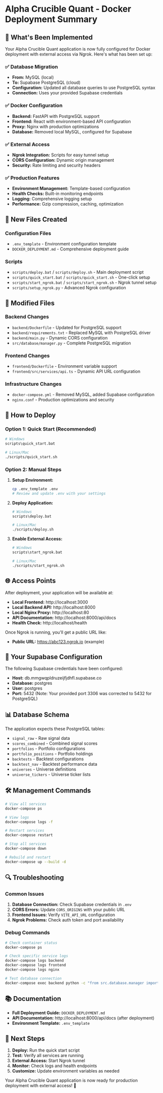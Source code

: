 # Alpha Crucible Quant - Docker Deployment Summary

## 🚀 What's Been Implemented

Your Alpha Crucible Quant application is now fully configured for Docker deployment with external access via Ngrok. Here's what has been set up:

### ✅ Database Migration
- **From:** MySQL (local)
- **To:** Supabase PostgreSQL (cloud)
- **Configuration:** Updated all database queries to use PostgreSQL syntax
- **Connection:** Uses your provided Supabase credentials

### ✅ Docker Configuration
- **Backend:** FastAPI with PostgreSQL support
- **Frontend:** React with environment-based API configuration
- **Proxy:** Nginx with production optimizations
- **Database:** Removed local MySQL, configured for Supabase

### ✅ External Access
- **Ngrok Integration:** Scripts for easy tunnel setup
- **CORS Configuration:** Dynamic origin management
- **Security:** Rate limiting and security headers

### ✅ Production Features
- **Environment Management:** Template-based configuration
- **Health Checks:** Built-in monitoring endpoints
- **Logging:** Comprehensive logging setup
- **Performance:** Gzip compression, caching, optimization

## 📁 New Files Created

### Configuration Files
- `.env_template` - Environment configuration template
- `DOCKER_DEPLOYMENT.md` - Comprehensive deployment guide

### Scripts
- `scripts/deploy.bat` / `scripts/deploy.sh` - Main deployment script
- `scripts/quick_start.bat` / `scripts/quick_start.sh` - One-click setup
- `scripts/start_ngrok.bat` / `scripts/start_ngrok.sh` - Ngrok tunnel setup
- `scripts/setup_ngrok.py` - Advanced Ngrok configuration

## 🔧 Modified Files

### Backend Changes
- `backend/Dockerfile` - Updated for PostgreSQL support
- `backend/requirements.txt` - Replaced MySQL with PostgreSQL driver
- `backend/main.py` - Dynamic CORS configuration
- `src/database/manager.py` - Complete PostgreSQL migration

### Frontend Changes
- `frontend/Dockerfile` - Environment variable support
- `frontend/src/services/api.ts` - Dynamic API URL configuration

### Infrastructure Changes
- `docker-compose.yml` - Removed MySQL, added Supabase configuration
- `nginx.conf` - Production optimizations and security

## 🚀 How to Deploy

### Option 1: Quick Start (Recommended)
```bash
# Windows
scripts\quick_start.bat

# Linux/Mac
./scripts/quick_start.sh
```

### Option 2: Manual Steps
1. **Setup Environment:**
   ```bash
   cp .env_template .env
   # Review and update .env with your settings
   ```

2. **Deploy Application:**
   ```bash
   # Windows
   scripts\deploy.bat
   
   # Linux/Mac
   ./scripts/deploy.sh
   ```

3. **Enable External Access:**
   ```bash
   # Windows
   scripts\start_ngrok.bat
   
   # Linux/Mac
   ./scripts/start_ngrok.sh
   ```

## 🌐 Access Points

After deployment, your application will be available at:

- **Local Frontend:** http://localhost:3000
- **Local Backend API:** http://localhost:8000
- **Local Nginx Proxy:** http://localhost:80
- **API Documentation:** http://localhost:8000/api/docs
- **Health Check:** http://localhost/health

Once Ngrok is running, you'll get a public URL like:
- **Public URL:** https://abc123.ngrok.io (example)

## 🔑 Your Supabase Configuration

The following Supabase credentials have been configured:
- **Host:** db.mmgwqpldruzeijfjdhfl.supabase.co
- **Database:** postgres
- **User:** postgres
- **Port:** 5432 (Note: Your provided port 3306 was corrected to 5432 for PostgreSQL)

## 📊 Database Schema

The application expects these PostgreSQL tables:
- `signal_raw` - Raw signal data
- `scores_combined` - Combined signal scores  
- `portfolios` - Portfolio configurations
- `portfolio_positions` - Portfolio holdings
- `backtests` - Backtest configurations
- `backtest_nav` - Backtest performance data
- `universes` - Universe definitions
- `universe_tickers` - Universe ticker lists

## 🛠️ Management Commands

```bash
# View all services
docker-compose ps

# View logs
docker-compose logs -f

# Restart services
docker-compose restart

# Stop all services
docker-compose down

# Rebuild and restart
docker-compose up --build -d
```

## 🔍 Troubleshooting

### Common Issues
1. **Database Connection:** Check Supabase credentials in `.env`
2. **CORS Errors:** Update `CORS_ORIGINS` with your public URL
3. **Frontend Issues:** Verify `VITE_API_URL` configuration
4. **Ngrok Problems:** Check auth token and port availability

### Debug Commands
```bash
# Check container status
docker-compose ps

# Check specific service logs
docker-compose logs backend
docker-compose logs frontend
docker-compose logs nginx

# Test database connection
docker-compose exec backend python -c "from src.database.manager import DatabaseManager; db = DatabaseManager(); print('Connected:', db.connect())"
```

## 📚 Documentation

- **Full Deployment Guide:** `DOCKER_DEPLOYMENT.md`
- **API Documentation:** http://localhost:8000/api/docs (after deployment)
- **Environment Template:** `.env_template`

## 🎯 Next Steps

1. **Deploy:** Run the quick start script
2. **Test:** Verify all services are running
3. **External Access:** Start Ngrok tunnel
4. **Monitor:** Check logs and health endpoints
5. **Customize:** Update environment variables as needed

Your Alpha Crucible Quant application is now ready for production deployment with external access! 🚀
